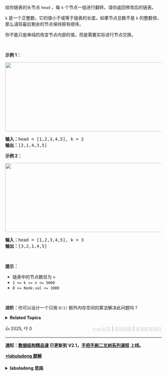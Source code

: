 <p>给你链表的头节点 <code>head</code> ，每&nbsp;<code>k</code><em>&nbsp;</em>个节点一组进行翻转，请你返回修改后的链表。</p>

<p><code>k</code> 是一个正整数，它的值小于或等于链表的长度。如果节点总数不是&nbsp;<code>k</code><em>&nbsp;</em>的整数倍，那么请将最后剩余的节点保持原有顺序。</p>

<p>你不能只是单纯的改变节点内部的值，而是需要实际进行节点交换。</p>

<p>&nbsp;</p>

<p><strong>示例 1：</strong></p> 
<img alt="" src="https://assets.leetcode.com/uploads/2020/10/03/reverse_ex1.jpg" style="width: 542px; height: 222px;" /> 
<pre>
<strong>输入：</strong>head = [1,2,3,4,5], k = 2
<strong>输出：</strong>[2,1,4,3,5]
</pre>

<p><strong>示例 2：</strong></p>

<p><img alt="" src="https://assets.leetcode.com/uploads/2020/10/03/reverse_ex2.jpg" style="width: 542px; height: 222px;" /></p>

<pre>
<strong>输入：</strong>head = [1,2,3,4,5], k = 3
<strong>输出：</strong>[3,2,1,4,5]
</pre>

<p>&nbsp;</p> 
<strong>提示：</strong>

<ul> 
 <li>链表中的节点数目为 <code>n</code></li> 
 <li><code>1 &lt;= k &lt;= n &lt;= 5000</code></li> 
 <li><code>0 &lt;= Node.val &lt;= 1000</code></li> 
</ul>

<p>&nbsp;</p>

<p><strong>进阶：</strong>你可以设计一个只用 <code>O(1)</code> 额外内存空间的算法解决此问题吗？</p>

<ul> 
</ul>

<details><summary><strong>Related Topics</strong></summary>递归 | 链表</details><br>

<div>👍 2025, 👎 0<span style='float: right;'><span style='color: gray;'><a href='https://github.com/labuladong/fucking-algorithm/discussions/939' target='_blank' style='color: lightgray;text-decoration: underline;'>bug 反馈</a> | <a href='https://labuladong.gitee.io/article/fname.html?fname=jb插件简介' target='_blank' style='color: lightgray;text-decoration: underline;'>使用指南</a> | <a href='https://labuladong.github.io/algo/images/others/%E5%85%A8%E5%AE%B6%E6%A1%B6.jpg' target='_blank' style='color: lightgray;text-decoration: underline;'>更多配套插件</a></span></span></div>

<div id="labuladong"><hr>

**通知：[数据结构精品课](https://aep.h5.xeknow.com/s/1XJHEO) 已更新到 V2.1，[手把手刷二叉树系列课程](https://aep.xet.tech/s/3YGcq3) 上线。**



<p><strong><a href="https://labuladong.gitee.io/article/slug.html?slug=reverse-nodes-in-k-group" target="_blank">⭐️labuladong 题解</a></strong></p>
<details><summary><strong>labuladong 思路</strong></summary>

## 基本思路

PS：这道题在[《算法小抄》](https://item.jd.com/12759911.html) 的第 289 页。

输入 `head`，`reverseKGroup` 函数能够把以 `head` 为头的这条链表进行翻转。

我们要充分利用这个递归函数的定义，把原问题分解成规模更小的子问题进行求解。

**1、先反转以 `head` 开头的 `k` 个元素**。

![](https://labuladong.github.io/pictures/kgroup/3.jpg)

**2、将第 `k + 1` 个元素作为 `head` 递归调用 `reverseKGroup` 函数**。

![](https://labuladong.github.io/pictures/kgroup/4.jpg)

**3、将上述两个过程的结果连接起来**。

![](https://labuladong.github.io/pictures/kgroup/5.jpg)

最后函数递归完成之后就是这个结果，完全符合题意：

![](https://labuladong.github.io/pictures/kgroup/7.jpg)

**详细题解：[如何 K 个一组反转链表](https://labuladong.github.io/article/fname.html?fname=k个一组反转链表)**

**标签：[数据结构](https://mp.weixin.qq.com/mp/appmsgalbum?__biz=MzAxODQxMDM0Mw==&action=getalbum&album_id=1318892385270808576)，[链表](https://mp.weixin.qq.com/mp/appmsgalbum?__biz=MzAxODQxMDM0Mw==&action=getalbum&album_id=2120596033251475465)，[链表双指针](https://mp.weixin.qq.com/mp/appmsgalbum?__biz=MzAxODQxMDM0Mw==&action=getalbum&album_id=2120596033251475465)**

## 解法代码

提示：🟢 标记的是我写的解法代码，🤖 标记的是 chatGPT 翻译的多语言解法代码。如有错误，可以 [点这里](https://github.com/labuladong/fucking-algorithm/issues/1113) 反馈和修正。

<div class="tab-panel"><div class="tab-nav">
<button data-tab-item="cpp" class="tab-nav-button btn " data-tab-group="default" onclick="switchTab(this)">cpp🤖</button>

<button data-tab-item="python" class="tab-nav-button btn " data-tab-group="default" onclick="switchTab(this)">python🤖</button>

<button data-tab-item="java" class="tab-nav-button btn active" data-tab-group="default" onclick="switchTab(this)">java🟢</button>

<button data-tab-item="go" class="tab-nav-button btn " data-tab-group="default" onclick="switchTab(this)">go🤖</button>

<button data-tab-item="javascript" class="tab-nav-button btn " data-tab-group="default" onclick="switchTab(this)">javascript🤖</button>
</div><div class="tab-content">
<div data-tab-item="cpp" class="tab-item " data-tab-group="default"><div class="highlight">

```cpp
// 注意：cpp 代码由 chatGPT🤖 根据我的 java 代码翻译，旨在帮助不同背景的读者理解算法逻辑。
// 本代码已经通过力扣的测试用例，应该可直接成功提交。

class Solution {
public:
    ListNode* reverseKGroup(ListNode* head, int k) {
         if(head == NULL) return NULL;
    	//区间[a,b)包含k个待反转元素
    	ListNode *a, *b;
    	a = b = head;
    	for (int i = 0; i < k; i++) {
    		//不足k个，直接返回
    		if (b == NULL) return head;
    		b = b->next;
    	}
    	//反转前k个元素
    	ListNode *newHead = reverse(a, b);
    	//递归反转后续链表并连接起来
    	a->next = reverseKGroup(b, k);
    	return newHead;
    }
    ListNode *reverse(ListNode *a, ListNode *b) {
    	ListNode *pre, *cur, *nxt;
    	cur = a; pre = NULL;
    	while (cur != b) {
    		nxt = cur->next;
    		cur->next = pre;
    		pre = cur;
    		cur = nxt;
    	}
    	return pre;
    }
};
```

</div></div>

<div data-tab-item="python" class="tab-item " data-tab-group="default"><div class="highlight">

```python
# 注意：python 代码由 chatGPT🤖 根据我的 java 代码翻译，旨在帮助不同背景的读者理解算法逻辑。
# 本代码已经通过力扣的测试用例，应该可直接成功提交。

class Solution:
    def reverseKGroup(self, head: ListNode, k: int) -> ListNode:
        if not head:
            return None
        # 区间 [a, b) 包含 k 个待反转元素
        a = b = head
        for i in range(k):
            # 不足 k 个，不需要反转，base case
            if not b:
                return head
            b = b.next
        # 反转前 k 个元素
        newHead = self.reverse(a, b)
        # 递归反转后续链表并连接起来
        a.next = self.reverseKGroup(b, k) # <extend up -90>![](https://labuladong.github.io/pictures/kgroup/6.jpg) #
        return newHead

    """ 反转区间 [a, b) 的元素，注意是左闭右开 """
    def reverse(self, a: ListNode, b: ListNode) -> ListNode: # <extend up -300>![](https://labuladong.github.io/pictures/kgroup/8.gif) #
        pre, cur, nxt = None, a, a
        # while 终止的条件改一下就行了
        while cur != b:
            nxt = cur.next
            cur.next = pre
            pre = cur
            cur = nxt
        # 返回反转后的头结点
        return pre
```

</div></div>

<div data-tab-item="java" class="tab-item active" data-tab-group="default"><div class="highlight">

```java
class Solution {
    public ListNode reverseKGroup(ListNode head, int k) {
        if (head == null) return null;
        // 区间 [a, b) 包含 k 个待反转元素
        ListNode a, b;
        a = b = head;
        for (int i = 0; i < k; i++) {
            // 不足 k 个，不需要反转，base case
            if (b == null) return head;
            b = b.next;
        }
        // 反转前 k 个元素
        ListNode newHead = reverse(a, b);
        // 递归反转后续链表并连接起来
        a.next = reverseKGroup(b, k);/**<extend up -90>![](https://labuladong.github.io/pictures/kgroup/6.jpg) */
        return newHead;
    }

    /* 反转区间 [a, b) 的元素，注意是左闭右开 */
    ListNode reverse(ListNode a, ListNode b) {/**<extend up -300>![](https://labuladong.github.io/pictures/kgroup/8.gif) */
        ListNode pre, cur, nxt;
        pre = null;
        cur = a;
        nxt = a;
        // while 终止的条件改一下就行了
        while (cur != b) {
            nxt = cur.next;
            cur.next = pre;
            pre = cur;
            cur = nxt;
        }
        // 返回反转后的头结点
        return pre;
    }
}
```

</div></div>

<div data-tab-item="go" class="tab-item " data-tab-group="default"><div class="highlight">

```go
// 注意：go 代码由 chatGPT🤖 根据我的 java 代码翻译，旨在帮助不同背景的读者理解算法逻辑。
// 本代码已经通过力扣的测试用例，应该可直接成功提交。

// 给出一个链表和一个数k，比如1->2->3->4->5->6，k=2，那么你需要返回的结果是2->1->4->3->6->5。
func reverseKGroup(head *ListNode, k int) *ListNode {
    if head == nil {
        return nil
    }
    
    a, b := head, head
    // 找到需要翻转的区间 [a, b)
    for i := 0; i < k; i++ {
        if b == nil {
            return head
        }
        b = b.Next
    }

    // 反转区间内的链表
    newHead := reverse(a, b)
    // 递归将后续链表的区间也翻转，然后再将它链接到新的区间内
    a.Next = reverseKGroup(b, k)/**<extend up -90>![](https://labuladong.github.io/pictures/kgroup/6.jpg) */

    return newHead
}

// 翻转区间 [a, b)，包头不包尾
func reverse(a, b *ListNode) *ListNode {
    // 初始化三个指针
    pre, cur, nxt := (*ListNode)(nil), a, a

    // 循环将当前节点指向前一个节点，然后将前一个节点和当前节点往后移动
    for cur != b {
        nxt = cur.Next
        cur.Next = pre
        pre, cur = cur, nxt
    }

    // 返回新的头结点
    return pre
}
```

</div></div>

<div data-tab-item="javascript" class="tab-item " data-tab-group="default"><div class="highlight">

```javascript
// 注意：javascript 代码由 chatGPT🤖 根据我的 java 代码翻译，旨在帮助不同背景的读者理解算法逻辑。
// 本代码已经通过力扣的测试用例，应该可直接成功提交。

/**
 * @param {ListNode} head
 * @param {number} k
 * @return {ListNode}
 */
var reverseKGroup = function(head, k) {
    if (!head) return null;
    // 区间 [a, b) 包含 k 个待反转元素
    let a = head, b = head;
    for (let i = 0; i < k; i++) {
        // 不足 k 个，不需要反转，base case
        if (!b) return head;
        b = b.next;
    }
    // 反转前 k 个元素
    let newHead = reverse(a, b);
    // 递归反转后续链表并连接起来
    a.next = reverseKGroup(b, k);/**<extend up -90>![](https://labuladong.github.io/pictures/kgroup/6.jpg) */
    return newHead;
};

/* 反转区间 [a, b) 的元素，注意是左闭右开 */
var reverse = function(a, b) {/**<extend up -300>![](https://labuladong.github.io/pictures/kgroup/8.gif) */
    let pre = null, cur = a, nxt = a;
    // while 终止的条件改一下就行了
    while (cur !== b) {
        nxt = cur.next;
        cur.next = pre;
        pre = cur;
        cur = nxt;
    }
    // 返回反转后的头结点
    return pre;
};
```

</div></div>
</div></div>

**类似题目**：
  - [24. 两两交换链表中的节点 🟠](/problems/swap-nodes-in-pairs)

</details>
</div>



